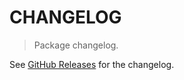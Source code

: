 # CHANGELOG

> Package changelog.

See [GitHub Releases](https://github.com/stdlib-js/napi-argv-float64array/releases) for the changelog.